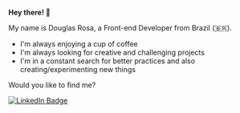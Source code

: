 **Hey there! 👋**

My name is Douglas Rosa, a Front-end Developer from Brazil (🇧🇷).

- I'm always enjoying a cup of coffee
- I'm always looking for creative and challenging projects
- I'm in a constant search for better practices and also creating/experimenting new things

Would you like to find me?

[![LinkedIn Badge](https://img.shields.io/badge/-LinkedIn-blue?style=flat-square&logo=Linkedin&logoColor=white&link=https://www.linkedin.com/in/douglas-rosa)](https://www.linkedin.com/in/douglas-rosa)
